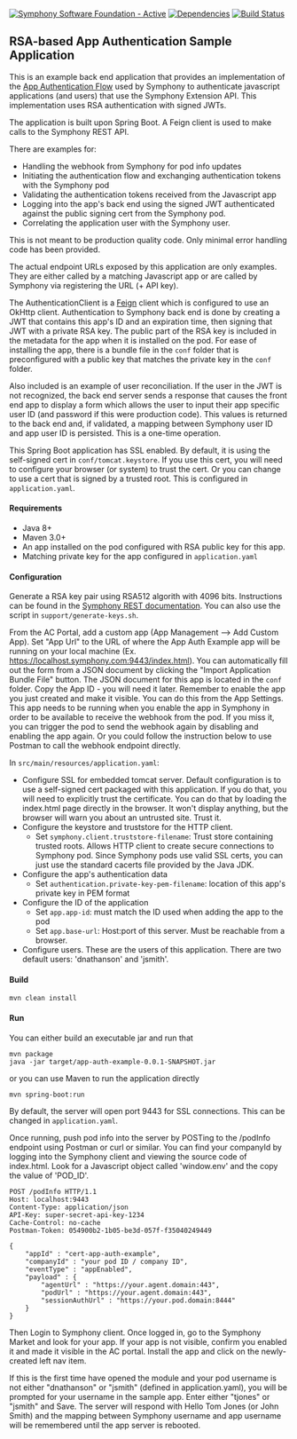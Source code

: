 [![Symphony Software Foundation - Active](https://cdn.rawgit.com/symphonyoss/contrib-toolbox/master/images/ssf-badge-incubating.svg)](https://symphonyoss.atlassian.net/wiki/display/FM/Incubating) [![Dependencies](https://www.versioneye.com/user/projects/58accf374ca76f00331ce1c0/badge.svg?style=flat-square)](https://www.versioneye.com/user/projects/58accf374ca76f00331ce1c0?child=summary) [![Build Status](https://travis-ci.org/symphonyoss/app-auth-example.svg?branch=master)](https://travis-ci.org/symphonyoss/app-auth-example)

## RSA-based App Authentication Sample Application
This is an example back end application that provides an implementation of the 
[App Authentication Flow](https://extension-api.symphony.com/docs/application-authentication) used by
Symphony to authenticate javascript applications (and users) that use the Symphony Extension API. This implementation
uses RSA authentication with signed JWTs.

The application is built upon Spring Boot.  A Feign client is used to make calls to the Symphony REST API. 

There are examples for:
* Handling the webhook from Symphony for pod info updates
* Initiating the authentication flow and exchanging authentication tokens with the Symphony pod
* Validating the authentication tokens received from the Javascript app
* Logging into the app's back end using the signed JWT authenticated against the public signing cert from the Symphony pod.
* Correlating the application user with the Symphony user.

This is not meant to be production quality code.  Only minimal error handling code has been provided.

The actual endpoint URLs exposed by this application are only examples. They are either called by a matching Javascript
app or are called by Symphony via registering the URL (+ API key).

The AuthenticationClient is a [Feign](https://github.com/OpenFeign/feign) client which is configured to use an
OkHttp client.  Authentication to Symphony back end is done by creating a JWT that contains this app's ID and 
an expiration time, then signing that JWT with a private RSA key.  The public part of the RSA key is included in the 
metadata for the app when it is installed on the pod.  For ease of installing the app, there is a bundle file
in the `conf` folder that is preconfigured with a public key that matches the private key in the `conf` folder.

Also included is an example of user reconciliation.  If the user in the JWT is not recognized, the back
end server sends a response that causes the front end app to display a form which allows the user to input
their app specific user ID (and password if this were production code).  This values is returned to the back end
and, if validated, a mapping between Symphony user ID and app user ID is persisted.  This is a one-time operation.

This Spring Boot application has SSL enabled.  By default, it is using the self-signed cert in `conf/tomcat.keystore`. 
If you use this cert, you will need to configure your browser (or system) to trust the cert.  Or you
can change to use a cert that is signed by a trusted root.  This is configured in `application.yaml`.


#### Requirements
* Java 8+
* Maven 3.0+
* An app installed on the pod configured with RSA public key for this app.
* Matching private key for the app configured in `application.yaml`

#### Configuration
Generate a RSA key pair using RSA512 algorith with 4096 bits.  Instructions can be found in the [Symphony REST 
documentation](https://rest-api.symphony.com/reference#rsa-bot-authentication-workflow).  You can also use the 
script in `support/generate-keys.sh`.

From the AC Portal, add a custom app (App Management --> Add Custom App). Set "App Url" to the URL of where the App Auth
Example app will be running on your local machine (Ex. https://localhost.symphony.com:9443/index.html). You can
automatically fill out the form from a JSON document by clicking the "Import Application Bundle File" button.  The JSON
document for this app is located in the `conf` folder. Copy the App ID - you will need it later. Remember to enable the 
app you just created and make it visible.  You can do this from the App Settings.  This app needs to be running
when you enable the app in Symphony in order to be available to receive the webhook from the pod.  If you miss it, 
you can trigger the pod to send the webhook again by disabling and enabling the app again.  Or you could follow the
instruction below to use Postman to call the webhook endpoint directly.


In `src/main/resources/application.yaml`:
* Configure SSL for embedded tomcat server.  Default configuration is to use a self-signed cert packaged with this
application. If you do that, you will need to explicitly trust the certificate. You can do that by loading the index.html
page directly in the browser.  It won't display anything, but the browser will warn you about an untrusted site.  Trust it.
* Configure the keystore and truststore for the HTTP client.  
  * Set `symphony.client.truststore-filename`: Trust store containing trusted roots.  Allows HTTP client to create secure
    connections to Symphony pod. Since Symphony pods use valid SSL certs, you can just use the standard cacerts file
    provided by the Java JDK.
* Configure the app's authentication data
  * Set `authentication.private-key-pem-filename`: location of this app's private key in PEM format
* Configure the ID of the application
  * Set `app.app-id`: must match the ID used when adding the app to the pod
  * Set `app.base-url`: Host:port of this server.  Must be reachable from a browser.
* Configure users. These are the users of this application. There are two default users: 'dnathanson' and 'jsmith'.
  
#### Build

```
mvn clean install
```

#### Run

You can either build an executable jar and run that
```
mvn package
java -jar target/app-auth-example-0.0.1-SNAPSHOT.jar
```
or you can use Maven to run the application directly
```
mvn spring-boot:run
```

By default, the server will open port 9443 for SSL connections.  This can be changed in `application.yaml`.

Once running, push pod info into the server by POSTing to the /podInfo endpoint using Postman or curl or similar. 
You can find your companyId by logging into the Symphony client and viewing the source code of index.html.  Look for a
Javascript object called 'window.env' and the copy the value of 'POD_ID'.

```
POST /podInfo HTTP/1.1
Host: localhost:9443
Content-Type: application/json
API-Key: super-secret-api-key-1234
Cache-Control: no-cache
Postman-Token: 054900b2-1b05-be3d-057f-f35040249449

{
	"appId" : "cert-app-auth-example",
	"companyId" : "your pod ID / company ID",
	"eventType" : "appEnabled",
	"payload" : {
		"agentUrl" : "https://your.agent.domain:443",
		"podUrl" : "https://your.agent.domain:443",
		"sessionAuthUrl" : "https://your.pod.domain:8444"
	}
}
```

Then Login to Symphony client.  Once logged in, go to the Symphony Market and look for your app. If your app is not 
visible, confirm you enabled it and made it visible in the AC portal. Install the app and click on the newly-created 
left nav item.

If this is the first time have opened the module and
your pod username is not either "dnathanson" or "jsmith" (defined in application.yaml), you will be prompted
for your username in the sample app.  Enter either "tjones" or "jsmith" and Save.  The server will
respond with Hello Tom Jones (or John Smith) and the mapping between Symphony username
and app username will be remembered until the app server is rebooted.
